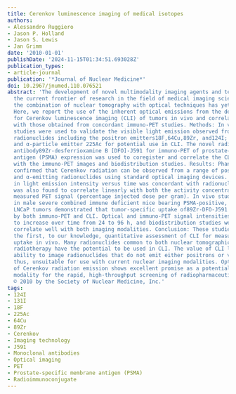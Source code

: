 ```yaml
---
title: Cerenkov luminescence imaging of medical isotopes
authors:
- Alessandro Ruggiero
- Jason P. Holland
- Jason S. Lewis
- Jan Grimm
date: '2010-01-01'
publishDate: '2024-11-15T01:34:51.693028Z'
publication_types:
- article-journal
publication: '*Journal of Nuclear Medicine*'
doi: 10.2967/jnumed.110.076521
abstract: 'The development of novel multimodality imaging agents and techniques represents
  the current frontier of research in the field of medical imaging science. However,
  the combination of nuclear tomography with optical techniques has yet to be established.
  Here, we report the use of the inherent optical emissions from the decay of radiopharmaceuticals
  for Cerenkov luminescence imaging (CLI) of tumors in vivo and correlate the results
  with those obtained from concordant immuno-PET studies. Methods: In vitro phantom
  studies were used to validate the visible light emission observed from a range of
  radionuclides including the positron emitters18F,64Cu,89Zr, and124I; b-emitter131I;
  and α-particle emitter 225Ac for potential use in CLI. The novel radiolabeled monoclonal
  antibody89Zr-desferrioxamine B [DFO]-J591 for immuno-PET of prostate-specific membrane
  antigen (PSMA) expression was used to coregister and correlate the CLI signal observed
  with the immuno-PET images and biodistribution studies. Results: Phantom studies
  confirmed that Cerenkov radiation can be observed from a range of positron-, β-,
  and α-emitting radionuclides using standard optical imaging devices. The change
  in light emission intensity versus time was concordant with radionuclide decay and
  was also found to correlate linearly with both the activity concentration and the
  measured PET signal (percentage injected dose per gram). In vivo studies conducted
  in male severe combined immune deficient mice bearing PSMA-positive, subcutaneous
  LNCaP tumors demonstrated that tumor-specific uptake of89Zr-DFO-J591 could be visualized
  by both immuno-PET and CLI. Optical and immuno-PET signal intensities were found
  to increase over time from 24 to 96 h, and biodistribution studies were found to
  correlate well with both imaging modalities. Conclusion: These studies represent
  the first, to our knowledge, quantitative assessment of CLI for measuring radiotracer
  uptake in vivo. Many radionuclides common to both nuclear tomographic imaging and
  radiotherapy have the potential to be used in CLI. The value of CLI lies in its
  ability to image radionuclides that do not emit either positrons or γ-rays and are,
  thus, unsuitable for use with current nuclear imaging modalities. Optical imaging
  of Cerenkov radiation emission shows excellent promise as a potential new imaging
  modality for the rapid, high-throughput screening of radiopharmaceuticals. COPYRIGHT
  © 2010 by the Society of Nuclear Medicine, Inc.'
tags:
- 124I
- 131I
- 18F
- 225Ac
- 64Cu
- 89Zr
- Cerenkov
- Imaging technology
- J591
- Monoclonal antibodies
- Optical imaging
- PET
- Prostate-specific membrane antigen (PSMA)
- Radioimmunoconjugate
---
```

